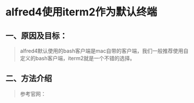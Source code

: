 # alfred4使用iterm2作为默认终端

## 一、原因及目标：

> alfred4默认使用的bash客户端是mac自带的客户端，我们一般推荐使用自定义的bash客户端，iterm2就是一个不错的选择。

## 二、方法介绍

> 参考官网：



